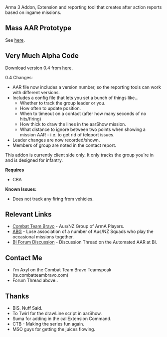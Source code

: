 Arma 3 Addon, Extension and reporting tool that creates after action reports based on ingame missions.

## Mass AAR Prototype ##

See [here](https://code.google.com/p/axy-aar/wiki/MassAAR_intro).

## Very Much Alpha Code ##

Download version 0.4 from [here](https://drive.google.com/file/d/0B3w2Hwg2Q0mXTFFzVkc2UkdCV1k/edit?usp=sharing).

0.4 Changes:
  * AAR file now includes a version number, so the reporting tools can work with different versions.
  * Includes a config file that lets you set a bunch of things like...
    * Whether to track the group leader or you.
    * How often to update position.
    * When to timeout on a contact (after how many seconds of no hits/firing)
    * How thick to draw the lines in the aarShow mission.
    * What distance to ignore between two points when showing a mission AAR - i.e. to get rid of teleport issues.
  * Leader changes are now recorded/shown.
  * Members of group are noted in the contact report.

This addon is currently client side only.  It only tracks the group you're in and is designed for infantry.

**Requires**
  * CBA

**Known Issues:**
  * Does not track any firing from vehicles.

## Relevant Links ##
  * [Combat Team Bravo](http://combatteambravo.com/) - Aus/NZ Group of ArmA Players.
  * [ABG](http://www.ausbattlegroup.com/) - Lose association of a number of Aus/NZ Squads who play the occasional missions together.
  * [BI Forum Discussion](http://forums.bistudio.com/showthread.php?167387-Automated-After-Action-Report-Generator) - Discussion Thread on the Automated AAR at BI.

## Contact Me ##
  * I'm Axyl on the Combat Team Bravo Teamspeak (ts.combatteambravo.com)
  * Forum Thread above..

## Thanks ##
  * BIS.  Nuff Said.
  * To Twirl for the drawLine script in aarShow.
  * Suma for adding in the callExtension Command.
  * CTB - Making the series fun again.
  * MSO guys for getting the juices flowing.